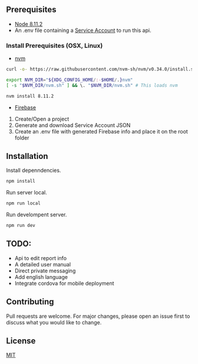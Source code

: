 ## Prerequisites

- [Node 8.11.2](https://nodejs.org/fr/blog/release/v8.11.2/)
- An .env file containing a [Service Account](https://cloud.google.com/compute/docs/access/service-accounts) to run this api.

### Install Prerequisites (OSX, Linux)

- [nvm](https://github.com/nvm-sh/nvm)

```bash
curl -o- https://raw.githubusercontent.com/nvm-sh/nvm/v0.34.0/install.sh | bash
```

```sh
export NVM_DIR="${XDG_CONFIG_HOME/:-$HOME/.}nvm"
[ -s "$NVM_DIR/nvm.sh" ] && \. "$NVM_DIR/nvm.sh" # This loads nvm
```

```bash
nvm install 8.11.2
```

- [Firebase](https://console.firebase.google.com)

1. Create/Open a project
2. Generate and download Service Account JSON
3. Create an .env file with generated Firebase info and place it on the root folder


## Installation

Install depenndencies.

```bash
npm install
```

Run server local.

```bash
npm run local
```

Run develompent server.

```bash
npm run dev
```

## TODO:
- Api to edit report info
- A detailed user manual
- Direct private messaging
- Add english language
- Integrate cordova for mobile deployment

## Contributing
Pull requests are welcome. For major changes, please open an issue first to discuss what you would like to change.

## License
[MIT](https://choosealicense.com/licenses/mit/)